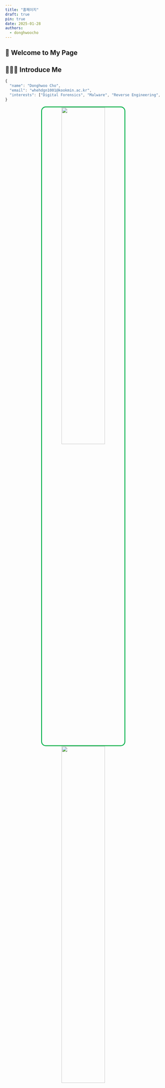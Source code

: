 ```yaml
---
title: "홈페이지"
draft: true
pin: true
date: 2025-01-28
authors:
  - donghwoocho
---
```


## 🤗 Welcome to My Page

## 🙋🏻‍♂️ Introduce Me

```javascript
{
  "name": "Donghwoo Cho",
  "email": "whehdgn1001@kookmin.ac.kr",
  "interests": ["Digital Forensics", "Malware", "Reverse Engineering", "Develop"]
}
```

<p align="center" display="inline-block">
<img src="http://github-readme-stats.vercel.app/api?username=Donghwoocho&show_icons=true&count_private=true&title_color=224468&#gh-light-mode-only" width="52.8%" style="border: 3px solid #12b452; padding: -3px; border-radius: 15px;" />
<img src="https://github-readme-stats.vercel.app/api?username=Donghwoocho&show_icons=true&count_private=true&theme=transparent#gh-dark-mode-only" width="52.8%" style="border: 0px solid #c880f5; padding: -3px; border-radius: 0px;" />
<img src="http://mazassumnida.wtf/api/generate_badge?boj=whehdgn#gh-light-mode-only" width="45.6%" style="border: 3px solid #12b452; padding: -3px; border-radius: 15px;" />
<img src="http://mazassumnida.wtf/api/generate_badge?boj=whehdgn#gh-dark-mode-only" width="45.6%" style="border: 0px solid #c880f5; padding: 0px; border-radius: 0px;" />
</p>

---
